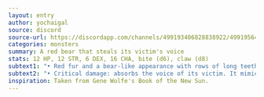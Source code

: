 ```yaml
---
layout: entry
author: yochaigal
source: discord
source-url: https://discordapp.com/channels/499193406828838922/499195645131882506/730565162825809940
categories: monsters
summary: A red bear that steals its victim's voice
stats: 12 HP, 12 STR, 6 DEX, 16 CHA, bite (d6), claw (d8)
subtext1: "• Red fur and a bear-like appearance with rows of long teeth and large, sharp claws."
subtext2: "• Critical damage: absorbs the voice of its victim. It mimics their speech to lure loved ones to their doom."
inspiration: Taken from Gene Wolfe's Book of the New Sun.
---
```

